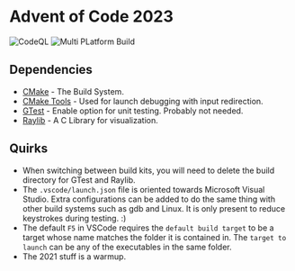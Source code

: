 # Advent of Code 2023
![CodeQL](https://github.com/arfire333/adventofcode2023/actions/workflows/codeql.yml/badge.svg)
![Multi PLatform Build](https://github.com/arfire333/adventofcode2023/actions/workflows/cmake-multi-platform.yml/badge.svg)
## Dependencies
 - [CMake](https://cmake.org) - The Build System.
 - [CMake Tools](https://marketplace.visualstudio.com/items?itemName=ms-vscode.cmake-tools) - Used for launch debugging with input redirection.  
 - [GTest](https://github.com/google/googletest) - Enable option for unit testing. Probably not needed.
 - [Raylib](https://raylib.com) - A C Library for visualization.


## Quirks
- When switching between build kits, you will need to delete the build directory for GTest and Raylib.
- The `.vscode/launch.json` file is oriented towards Microsoft Visual Studio.  Extra configurations can be added
to do the same thing with other build systems such as gdb and Linux.  It is only present to reduce keystrokes during testing. :)
- The default `F5` in VSCode requires the `default build target` to be a target whose name matches the folder it is contained in. The `target to launch` can be any of the executables in the same folder.
- The 2021 stuff is a warmup.
